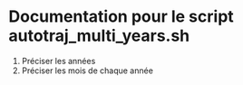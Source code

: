 # Documentation pour le script autotraj_multi_years.sh


1. Préciser les années
2. Préciser les mois de chaque année 

